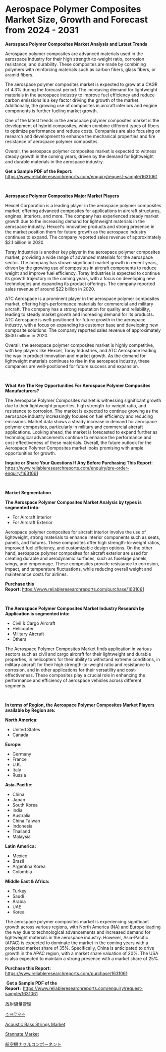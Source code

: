 <p><h1>Aerospace Polymer Composites Market Size, Growth and Forecast from 2024 - 2031</h1></p><p><strong>Aerospace Polymer Composites Market Analysis and Latest Trends</strong></p>
<p><p>Aerospace polymer composites are advanced materials used in the aerospace industry for their high strength-to-weight ratio, corrosion resistance, and durability. These composites are made by combining polymers with reinforcing materials such as carbon fibers, glass fibers, or aramid fibers.</p><p>The aerospace polymer composites market is expected to grow at a CAGR of 4.3% during the forecast period. The increasing demand for lightweight materials in the aerospace industry to improve fuel efficiency and reduce carbon emissions is a key factor driving the growth of the market. Additionally, the growing use of composites in aircraft interiors and engine components is further fueling market growth.</p><p>One of the latest trends in the aerospace polymer composites market is the development of hybrid composites, which combine different types of fibers to optimize performance and reduce costs. Companies are also focusing on research and development to enhance the mechanical properties and fire resistance of aerospace polymer composites.</p><p>Overall, the aerospace polymer composites market is expected to witness steady growth in the coming years, driven by the demand for lightweight and durable materials in the aerospace industry.</p></p>
<p><strong>Get a Sample PDF of the Report:&nbsp;</strong> <a href="https://www.reliableresearchreports.com/enquiry/request-sample/1631061">https://www.reliableresearchreports.com/enquiry/request-sample/1631061</a></p>
<p>&nbsp;</p>
<p><strong>Aerospace Polymer Composites Major Market Players</strong></p>
<p><p>Hexcel Corporation is a leading player in the aerospace polymer composites market, offering advanced composites for applications in aircraft structures, engines, interiors, and more. The company has experienced steady market growth due to the increasing demand for lightweight materials in the aerospace industry. Hexcel's innovative products and strong presence in the market position them for future growth as the aerospace industry continues to expand. The company reported sales revenue of approximately $2.1 billion in 2020.</p><p>Toray Industries is another key player in the aerospace polymer composites market, providing a wide range of advanced materials for the aerospace sector. The company has shown significant market growth in recent years, driven by the growing use of composites in aircraft components to reduce weight and improve fuel efficiency. Toray Industries is expected to continue its growth trajectory in the coming years, with a focus on developing new technologies and expanding its product offerings. The company reported sales revenue of around $22 billion in 2020.</p><p>ATC Aerospace is a prominent player in the aerospace polymer composites market, offering high-performance materials for commercial and military aircraft. The company has a strong reputation for quality and reliability, leading to steady market growth and increasing demand for its products. ATC Aerospace is well-positioned for future growth in the aerospace industry, with a focus on expanding its customer base and developing new composite solutions. The company reported sales revenue of approximately $500 million in 2020.</p><p>Overall, the aerospace polymer composites market is highly competitive, with key players like Hexcel, Toray Industries, and ATC Aerospace leading the way in product innovation and market growth. As the demand for lightweight materials continues to rise in the aerospace industry, these companies are well-positioned for future success and expansion.</p></p>
<p>&nbsp;</p>
<p><strong>What Are The Key Opportunities For Aerospace Polymer Composites Manufacturers?</strong></p>
<p><p>The Aerospace Polymer Composites market is witnessing significant growth due to their lightweight properties, high strength-to-weight ratio, and resistance to corrosion. The market is expected to continue growing as the aerospace industry increasingly focuses on fuel efficiency and reducing emissions. Market data shows a steady increase in demand for aerospace polymer composites, particularly in military and commercial aircraft applications. Looking ahead, the market is forecasted to expand further as technological advancements continue to enhance the performance and cost-effectiveness of these materials. Overall, the future outlook for the Aerospace Polymer Composites market looks promising with ample opportunities for growth.</p></p>
<p><strong>Inquire or Share Your Questions If Any Before Purchasing This Report:</strong> <a href="https://www.reliableresearchreports.com/enquiry/pre-order-enquiry/1631061">https://www.reliableresearchreports.com/enquiry/pre-order-enquiry/1631061</a></p>
<p>&nbsp;</p>
<p><strong>Market Segmentation</strong></p>
<p><strong>The Aerospace Polymer Composites Market Analysis by types is segmented into:</strong></p>
<p><ul><li>For Aircraft Interior</li><li>For Aircraft Exterior</li></ul></p>
<p><p>Aerospace polymer composites for aircraft interior involve the use of lightweight, strong materials to enhance interior components such as seats, panels, and fixtures. These composites offer high strength-to-weight ratios, improved fuel efficiency, and customizable design options. On the other hand, aerospace polymer composites for aircraft exterior are used for creating durable and aerodynamic surfaces, such as fuselage panels, wings, and empennage. These composites provide resistance to corrosion, impact, and temperature fluctuations, while reducing overall weight and maintenance costs for airlines.</p></p>
<p><strong>Purchase this Report:&nbsp;</strong><a href="https://www.reliableresearchreports.com/purchase/1631061">https://www.reliableresearchreports.com/purchase/1631061</a></p>
<p>&nbsp;</p>
<p><strong>The Aerospace Polymer Composites Market Industry Research by Application is segmented into:</strong></p>
<p><ul><li>Civil & Cargo Aircraft</li><li>Helicopter</li><li>Military Aircraft</li><li>Others</li></ul></p>
<p><p>The Aerospace Polymer Composites Market finds application in various sectors such as civil and cargo aircraft for their lightweight and durable properties, in helicopters for their ability to withstand extreme conditions, in military aircraft for their high strength-to-weight ratio and resistance to corrosion, and in other applications for their versatility and cost-effectiveness. These composites play a crucial role in enhancing the performance and efficiency of aerospace vehicles across different segments.</p></p>
<p>&nbsp;</p>
<p><strong>In terms of Region, the Aerospace Polymer Composites Market Players available by Region are:</strong></p>
<p>
    <p> <strong> North America: </strong>
        <ul>
            <li>United States</li>
            <li>Canada</li>
        </ul>
        </p> 
    <p> <strong> Europe: </strong>
        <ul>
            <li>Germany</li>
            <li>France</li>
            <li>U.K.</li>
            <li>Italy</li>
            <li>Russia</li>
        </ul>
        </p> 
    <p> <strong> Asia-Pacific: </strong>
        <ul>
            <li>China</li>
            <li>Japan</li>
            <li>South Korea</li>
            <li>India</li>
            <li>Australia</li>
            <li>China Taiwan</li>
            <li>Indonesia</li>
            <li>Thailand</li>
            <li>Malaysia</li>
        </ul>
        </p> 
    <p> <strong> Latin America: </strong>
        <ul>
            <li>Mexico</li>
            <li>Brazil</li>
            <li>Argentina Korea</li>
            <li>Colombia</li>
        </ul>
        </p> 
    <p> <strong> Middle East & Africa: </strong>
        <ul>
            <li>Turkey</li>
            <li>Saudi</li>
            <li>Arabia</li>
            <li>UAE</li>
            <li>Korea</li>
        </ul>
    </p>
    </p>
<p><p>The aerospace polymer composites market is experiencing significant growth across various regions, with North America (NA) and Europe leading the way due to technological advancements and increased demand for lightweight materials in the aerospace industry. However, Asia-Pacific (APAC) is expected to dominate the market in the coming years with a projected market share of 35%. Specifically, China is anticipated to drive growth in the APAC region, with a market share valuation of 20%. The USA is also expected to maintain a strong presence with a market share of 25%.</p></p>
<p><strong>Purchase this Report: </strong><a href="https://www.reliableresearchreports.com/purchase/1631061">https://www.reliableresearchreports.com/purchase/1631061</a></p>
<p>&nbsp;<strong>Get a Sample PDF of the Report:&nbsp;&nbsp;</strong><a href="https://www.reliableresearchreports.com/enquiry/request-sample/1631061">https://www.reliableresearchreports.com/enquiry/request-sample/1631061</a></p>
<p><strong></strong></p>
<p><p><a href="https://medium.com/@valdineaxsouza/%E6%94%BE%E5%B0%84%E7%B7%9A%E9%87%8F%E7%AE%A1%E7%90%86%E5%B8%82%E5%A0%B4%E8%A6%8F%E6%A8%A1-%E5%B8%82%E5%A0%B4%E5%B1%95%E6%9C%9B%E3%81%8A%E3%82%88%E3%81%B3%E5%B8%82%E5%A0%B4%E4%BA%88%E6%B8%AC-2024%E5%B9%B4%E3%81%8B%E3%82%892031%E5%B9%B4-bc03a520f96f">放射線量管理</a></p><p><a href="https://medium.com/@oxehjhnqfqdjy2/%EC%88%98%ED%81%AC%EB%A1%9C%EC%8A%A4-%EC%8B%9C%EC%9E%A5-%EC%8B%9C%EC%9E%A5-cagr-%EC%8B%9C%EC%9E%A5-%EB%8F%99%ED%96%A5-%EB%B0%8F-%EC%84%B1%EC%9E%A5-%EC%A0%84%EB%9E%B5%EC%97%90-%EB%8C%80%ED%95%9C-%ED%86%B5%EC%B0%B0%EB%A0%A5-28866a4aab48">수크로오스</a></p><p><a href="https://view.publitas.com/reportprime-1/acoustic-bass-strings-market-insights-market-players-and-forecast-till-2031/">Acoustic Bass Strings Market</a></p><p><a href="https://view.publitas.com/reportprime-1/stannate-market-centers-on-aspects-such-as-market-growth-market-share-market-opportunity-and-projected-forecasts-spanning-from-2024-to-2031/">Stannate Market</a></p><p><a href="https://medium.com/@fabiclaf/%E8%88%AA%E7%A9%BA%E6%A9%9F%E3%83%8A%E3%82%BB%E3%83%AB%E9%83%A8%E5%93%81%E5%B8%82%E5%A0%B4-%E5%B8%82%E5%A0%B4%E3%82%B7%E3%82%A7%E3%82%A2-%E5%B8%82%E5%A0%B4%E3%83%88%E3%83%AC%E3%83%B3%E3%83%89-%E3%81%8A%E3%82%88%E3%81%B3%E5%B0%86%E6%9D%A5%E3%81%AE%E6%88%90%E9%95%B7%E3%81%AE%E6%8E%A2%E7%B4%A2-b02c25443e83">航空機ナセルコンポーネント</a></p></p>
